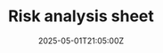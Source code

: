 ---
title: Risk analysis sheet
linkTitle: Risk analysis sheet
date: '2025-05-01T21:05:00Z'
weight: 1
description: No content
draft: false
ref: risk-analysis-sheet
---